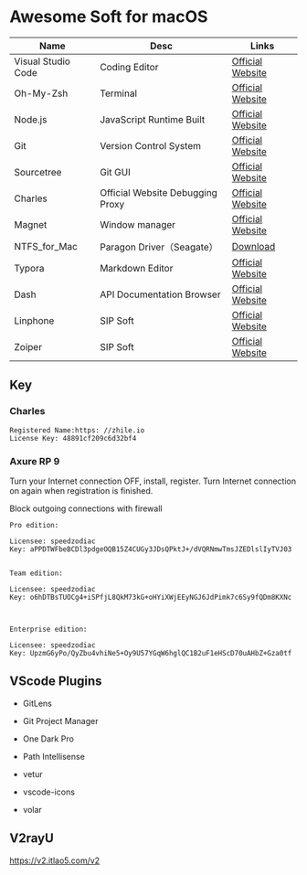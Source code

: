 # Awesome Soft for macOS

| Name | Desc | Links |
| -------- | ------------------ | ----------------------------------- |
| Visual Studio Code | Coding Editor | [Official Website](https://code.visualstudio.com/) |
| Oh-My-Zsh | Terminal | [Official Website](http://ohmyz.sh/)  |
| Node.js | JavaScript Runtime Built | [Official Website](https://nodejs.org/en/) |
| Git | Version Control System | [Official Website](https://git-scm.com/) |
| Sourcetree | Git GUI | [Official Website](https://www.sourcetreeapp.com/) |
| Charles | Official Website Debugging Proxy | [Official Website](https://www.charlesproxy.com/)  |
| Magnet | Window manager | [Official Website](http://magnet.crowdcafe.com/) |
| NTFS_for_Mac | Paragon Driver（Seagate） | [Download](https://www.seagate.com/cn/zh/support/software/paragon/)|
| Typora | Markdown Editor | [Official Website](https://www.typora.io/) |
| Dash | API Documentation Browser | [Official Website](https://kapeli.com/dash) |
| Linphone | SIP Soft | [Official Website](http://www.linphone.org/) |
| Zoiper |SIP Soft | [Official Website](https://www.zoiper.com/) |

## Key

### Charles

```
Registered Name:https: //zhile.io
License Key: 48891cf209c6d32bf4
```

### Axure RP 9

Turn your Internet connection OFF, install, register. Turn Internet connection on again when registration is finished.

Block outgoing connections with firewall

```
Pro edition:

Licensee: speedzodiac
Key: aPPDTWFbeBCDl3pdgeOQB15Z4CUGy3JDsQPktJ+/dVQRNmwTmsJZEDlslIyTVJ03


Team edition:

Licensee: speedzodiac
Key: o6hDTBsTUOCg4+iSPfjL8QkM73kG+oHYiXWjEEyNGJ6JdPimk7c6Sy9fQDm8KXNc



Enterprise edition:

Licensee: speedzodiac
Key: UpzmG6yPo/QyZbu4vhiNe5+Oy9U57YGqW6hglQC1B2uF1eHScD70uAHbZ+Gza0tf
```



## VScode Plugins

- GitLens

- Git Project Manager

- One Dark Pro

- Path Intellisense

- vetur

- vscode-icons

- volar



## V2rayU

https://v2.itlao5.com/v2
